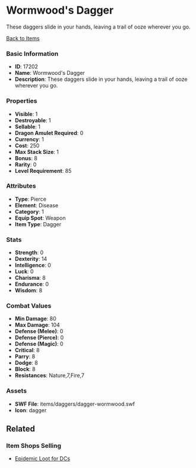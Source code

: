 # Wormwood's Dagger

These daggers slide in your hands, leaving a trail of ooze wherever you go.

[Back to Items](../items.md)

### Basic Information

- **ID**: 17202
- **Name**: Wormwood&#039;s Dagger
- **Description**: These daggers slide in your hands, leaving a trail of ooze wherever you go.

### Properties

- **Visible**: 1
- **Destroyable**: 1
- **Sellable**: 1
- **Dragon Amulet Required**: 0
- **Currency**: 1
- **Cost**: 250
- **Max Stack Size**: 1
- **Bonus**: 8
- **Rarity**: 0
- **Level Requirement**: 85

### Attributes

- **Type**: Pierce
- **Element**: Disease
- **Category**: 1
- **Equip Spot**: Weapon
- **Item Type**: Dagger

### Stats

- **Strength**: 0
- **Dexterity**: 14
- **Intelligence**: 0
- **Luck**: 0
- **Charisma**: 8
- **Endurance**: 0
- **Wisdom**: 8

### Combat Values

- **Min Damage**: 80
- **Max Damage**: 104
- **Defense (Melee)**: 0
- **Defense (Pierce)**: 0
- **Defense (Magic)**: 0
- **Critical**: 8
- **Parry**: 8
- **Dodge**: 8
- **Block**: 8
- **Resistances**: Nature,7,Fire,7

### Assets

- **SWF File**: items/daggers/dagger-wormwood.swf
- **Icon**: dagger

## Related

### Item Shops Selling

- [Epidemic Loot for DCs](../item-shops/551-epidemic-loot-for-dcs.md)

